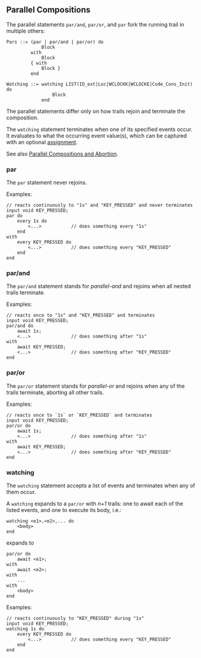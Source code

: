 ## Parallel Compositions

The parallel statements `par/and`, `par/or`, and `par` fork the running trail 
in multiple others:

```ceu
Pars ::= (par | par/and | par/or) do
             Block
         with
             Block
         { with
             Block }
         end

Watching ::= watching LIST(ID_ext|Loc|WCLOCKK|WCLOCKE|Code_Cons_Init) do
                 Block
             end

```

The parallel statements differ only on how trails rejoin and terminate the
composition.

The `watching` statement terminates when one of its specified events occur.
It evaluates to what the occurring event value(s), which can be captured with
an optional [assignment](#TODO).

See also [Parallel Compositions and Abortion](#TODO).

### par

The `par` statement never rejoins.

Examples:

```ceu
// reacts continuously to "1s" and "KEY_PRESSED" and never terminates
input void KEY_PRESSED;
par do
    every 1s do
        <...>           // does something every "1s"
    end
with
    every KEY_PRESSED do
        <...>           // does something every "KEY_PRESSED"
    end
end
```

### par/and

The `par/and` statement stands for *parallel-and* and rejoins when all nested
trails terminate.

Examples:

```ceu
// reacts once to "1s" and "KEY_PRESSED" and terminates
input void KEY_PRESSED;
par/and do
    await 1s;
    <...>               // does something after "1s"
with
    await KEY_PRESSED;
    <...>               // does something after "KEY_PRESSED"
end
```

### par/or

The `par/or` statement stands for *parallel-or* and rejoins when any of the 
trails terminate, aborting all other trails.

Examples:

```ceu
// reacts once to `1s` or `KEY_PRESSED` and terminates
input void KEY_PRESSED;
par/or do
    await 1s;
    <...>               // does something after "1s"
with
    await KEY_PRESSED;
    <...>               // does something after "KEY_PRESSED"
end
```

### watching

The `watching` statement accepts a list of events and terminates when any of
them occur.

A `watching` expands to a `par/or` with *n+1* trails:
one to await each of the listed events,
and one to execute its body, i.e.:

```ceu
watching <e1>,<e2>,... do
    <body>
end
```

expands to

```ceu
par/or do
    await <e1>;
with
    await <e2>;
with
    ...
with
    <body>
end
```

Examples:

```ceu
// reacts continuously to "KEY_PRESSED" during "1s"
input void KEY_PRESSED;
watching 1s do
    every KEY_PRESSED do
        <...>           // does something every "KEY_PRESSED"
    end
end
```
